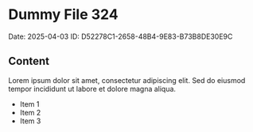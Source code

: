 # Dummy File 324

Date: 2025-04-03
ID: D52278C1-2658-48B4-9E83-B73B8DE30E9C

## Content

Lorem ipsum dolor sit amet, consectetur adipiscing elit.
Sed do eiusmod tempor incididunt ut labore et dolore magna aliqua.

* Item 1
* Item 2
* Item 3

